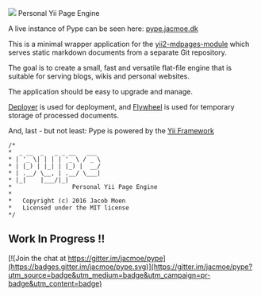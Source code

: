 ![](https://raw.githubusercontent.com/jacmoe/pype/master/pype.png)
Personal Yii Page Engine


A live instance of Pype can be seen here: [pype.jacmoe.dk](https://pype.jacmoe.dk)

This is a minimal wrapper application for the [yii2-mdpages-module](https://github.com/jacmoe/yii2-mdpages-module) which serves static markdown documents from a separate Git repository.

The goal is to create a small, fast and versatile flat-file engine that is suitable for serving blogs, wikis and personal websites.

The application should be easy to upgrade and manage.

[Deployer](http://deployer.org/) is used for deployment, and [Flywheel](https://github.com/jamesmoss/flywheel) is used for temporary storage of processed documents.

And, last - but not least: Pype is powered by the [Yii Framework](http://www.yiiframework.com/)


```
/*
*  _ __  _   _ _ __   ___
* | '_ \| | | | '_ \ / _ \
* | |_) | |_| | |_) |  __/
* | .__/ \__, | .__/ \___|
* |_|    |___/|_|
*                 Personal Yii Page Engine
*
*	Copyright (c) 2016 Jacob Moen
*	Licensed under the MIT license
*/
```

## Work In Progress !!

[![Join the chat at https://gitter.im/jacmoe/pype](https://badges.gitter.im/jacmoe/pype.svg)](https://gitter.im/jacmoe/pype?utm_source=badge&utm_medium=badge&utm_campaign=pr-badge&utm_content=badge)
